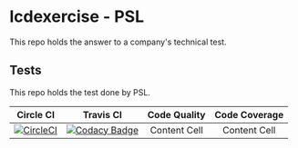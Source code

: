 # lcdexercise - PSL
This repo holds the answer to a company's technical test.
## Tests
This repo holds the test done by PSL. 

| Circle CI  | Travis CI | Code Quality | Code Coverage |
| :---: | :---: | :---: | :---: |
| [![CircleCI](https://img.shields.io/circleci/project/github/jameshell/lcdexercise.svg)](https://circleci.com/gh/jameshell/lcdexercise)  | [![Codacy Badge](https://api.codacy.com/project/badge/Grade/e9c24408c8634e63b85dfd009d7251c5)](https://www.codacy.com/app/jameshell/lcdexercise?utm_source=github.com&amp;utm_medium=referral&amp;utm_content=jameshell/lcdexercise&amp;utm_campaign=Badge_Grade)  | Content Cell | Content Cell |
